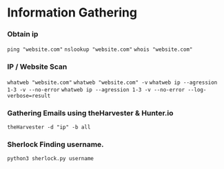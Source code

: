 # Information Gathering

### Obtain ip
```ping "website.com"```
```nslookup "website.com"```
```whois "website.com"```

### IP / Website Scan
```whatweb "website.com"```
```whatweb "website.com" -v```
```whatweb ip --agression 1-3 -v --no-error```
```whatweb ip --agression 1-3 -v --no-error --log-verbose=result```

### Gathering Emails using theHarvester & Hunter.io
```theHarvester -d "ip" -b all```

### Sherlock Finding username.
```python3 sherlock.py username```